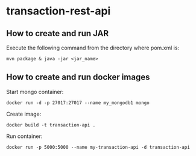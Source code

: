 # transaction-rest-api

How to create and run JAR
-------------------------

Execute the following command from the directory where pom.xml is:

```mvn package & java -jar <jar_name>```

How to create and run docker images
-----------------------------------

Start mongo container:

```docker run -d -p 27017:27017 --name my_mongodb1 mongo```

Create image:

```docker build -t transaction-api .```

Run container:

```docker run -p 5000:5000 --name my-transaction-api -d transaction-api```